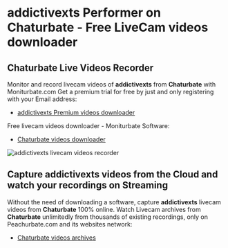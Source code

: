 # addictivexts Performer on Chaturbate - Free LiveCam videos downloader

## Chaturbate Live Videos Recorder

Monitor and record livecam videos of **addictivexts** from **Chaturbate** with Moniturbate.com
Get a premium trial for free by just and only registering with your Email address:
* [addictivexts Premium videos downloader](https://moniturbate.com/request-demo-licence-key.html)

Free livecam videos downloader - Moniturbate Software:
* [Chaturbate videos downloader](https://moniturbate.com/moniturbate-download-software.html)

![addictivexts livecam videos recorder](https://peachurnet.com/templates/moniturbate-software.png)


## Capture addictivexts videos from the Cloud and watch your recordings on Streaming

Without the need of downloading a software, capture **addictivexts** livecam videos from **Chaturbate** 100% online.
Watch Livecam archives from **Chaturbate** unlimitedly from thousands of existing recordings, only on Peachurbate.com and its websites network:
* [Chaturbate videos archives](https://peachurnet.com/)